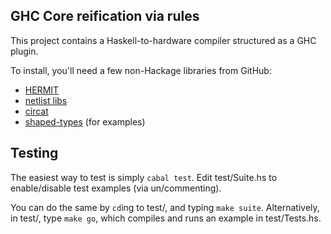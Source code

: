 ## GHC Core reification via rules

This project contains a Haskell-to-hardware compiler structured as a GHC plugin.

To install, you'll need a few non-Hackage libraries from GitHub:

*   [HERMIT](https://github.com/ku-fpg/hermit)
*   [netlist libs](https://github.com/ku-fpg/netlist)
*   [circat](https://github.com/conal/circat)
*   [shaped-types](https://github.com/conal/shaped-types) (for examples)

## Testing

The easiest way to test is simply `cabal test`.
Edit test/Suite.hs to enable/disable test examples (via un/commenting).

You can do the same by `cd`ing to test/, and typing `make suite`.
Alternatively, in test/, type `make go`, which compiles and runs an example in test/Tests.hs.


